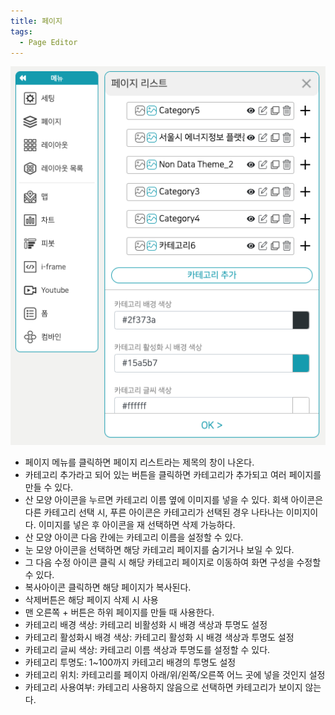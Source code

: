 ```yaml
---
title: 페이지
tags:
  - Page Editor
---
```



![Pages editor Pages](./57.png)
- 페이지 메뉴를 클릭하면 페이지 리스트라는 제목의 창이 나온다.
- 카테고리 추가라고 되어 있는 버튼을 클릭하면 카테고리가 추가되고 여러 페이지를 만들 수 있다.
- 산 모양 아이콘을 누르면 카테고리 이름 옆에 이미지를 넣을 수 있다. 회색 아이콘은 다른 카테고리 선택 시, 푸른 아이콘은 카테고리가 선택된 경우 나타나는 이미지이다. 이미지를 넣은 후 아이콘을 재 선택하면 삭제 가능하다.
- 산 모양 아이콘 다음 칸에는 카테고리 이름을 설정할 수 있다.
- 눈 모양 아이콘을 선택하면 해당 카테고리 페이지를 숨기거나 보일 수 있다.
- 그 다음 수정 아이콘 클릭 시 해당 카테고리 페이지로 이동하여 화면 구성을 수정할 수 있다.
- 복사아이콘 클릭하면 해당 페이지가 복사된다.
- 삭제버튼은 해당 페이지 삭제 시 사용
- 맨 오른쪽 + 버튼은 하위 페이지를 만들 때 사용한다.
- 카테고리 배경 색상: 카테고리 비활성화 시 배경 색상과 투명도 설정
- 카테고리 활성화시 배경 색상: 카테고리 활성화 시 배경 색상과 투명도 설정
- 카테고리 글씨 색상: 카테고리 이름 색상과 투명도를 설정할 수 있다.
- 카테고리 투명도: 1~100까지 카테고리 배경의 투명도 설정
- 카테고리 위치: 카테고리를 페이지 아래/위/왼쪽/오른쪽 어느 곳에 넣을 것인지 설정
- 카테고리 사용여부: 카테고리 사용하지 않음으로 선택하면 카테고리가 보이지 않는다.
<br/><br/>